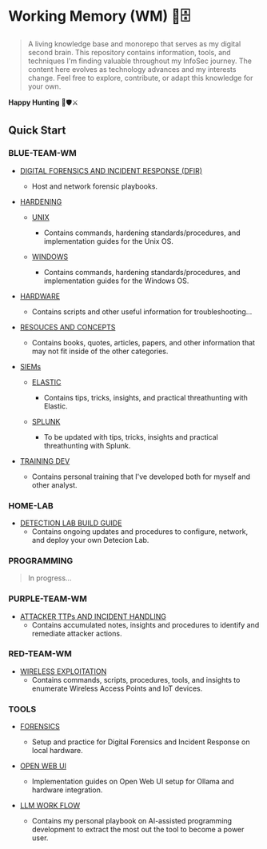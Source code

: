 # Working Memory (WM) 🧠🗄️

> A living knowledge base and monorepo that serves as my digital second brain. This repository contains information, tools, and techniques I'm finding valuable throughout my InfoSec
> journey. The content here evolves as technology advances and my interests change. Feel free to explore, contribute, or adapt this knowledge for your own.

**Happy Hunting** 🏹🛡️⚔️

## Quick Start

### BLUE-TEAM-WM

- [DIGITAL FORENSICS AND INCIDENT RESPONSE (DFIR)](./BLUE-TEAM-WM/DFIR-THREAT-HUNTING/)
  - Host and network forensic playbooks.


- [HARDENING](./BLUE-TEAM-WM/HARDENING/)

  - [UNIX](./BLUE-TEAM-WM/HARDENING/UNIX/)
    - Contains commands, hardening standards/procedures, and implementation guides for the Unix OS.

  - [WINDOWS](./BLUE-TEAM-WM/HARDENING/WINDOWS/)
    - Contains commands, hardening standards/procedures, and implementation guides for the Windows OS.

- [HARDWARE](./BLUE-TEAM-WM/HARDWARE/)
  - Contains scripts and other useful information for troubleshooting...

- [RESOUCES AND CONCEPTS](./BLUE-TEAM-WM/RESOURCES_CONCEPTS/)
  - Contains books, quotes, articles, papers, and other information that may not fit inside of the other categories.


- [SIEMs](./BLUE-TEAM-WM/SIEMs/)
  - [ELASTIC](./BLUE-TEAM-WM/SIEMs/ELASTIC/)
    - Contains tips, tricks, insights, and practical threathunting with Elastic.

  - [SPLUNK](./BLUE-TEAM-WM/SIEMs/SPLUNK/)
    - To be updated with tips, tricks, insights and practical threathunting with Splunk.

- [TRAINING DEV](./BLUE-TEAM-WM/TRAINING-DEV/)
  - Contains personal training that I've developed both for myself and other analyst.


### HOME-LAB

- [DETECTION LAB BUILD GUIDE](./HOME-LAB/Detection_Lab_Build_Guide.md)
  - Contains ongoing updates and procedures to configure, network, and deploy your own Detecion Lab.


### PROGRAMMING
> In progress...


### PURPLE-TEAM-WM

- [ATTACKER TTPs AND INCIDENT HANDLING](./PURPLE-TEAM-WM/ATTACKER-TTPs-AND-INCIDENT-HANDLING/)
  - Contains accumulated notes, insights and procedures to identify and remediate attacker actions.

### RED-TEAM-WM

- [WIRELESS EXPLOITATION](./RED-TEAM-WM/WIRELESS-EXPLOITATION/)
  - Contains commands, scripts, procedures, tools, and insights to enumerate Wireless Access Points and IoT devices.


### TOOLS

- [FORENSICS](./TOOLS/FORENSICS/)
  - Setup and practice for Digital Forensics and Incident Response on local hardware.

- [OPEN WEB UI](./TOOLS/OLLAMA-OPEN-WEB-UI/)
  - Implementation guides on Open Web UI setup for Ollama and hardware integration.

- [LLM WORK FLOW](./TOOLS/LLM-WORK-FLOW/)
  - Contains my personal playbook on AI-assisted programming development to extract the most out the tool to become a power user.
